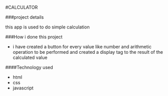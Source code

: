 #CALCULATOR

[]()

###project details

this app is used to do simple calculation 

###How i done this project
* i have created a button for every value like number and arithmetic operation to be performed and created a display tag to the result of the calculated value

####Technology used
* html
* css
* javascript
